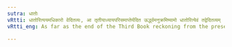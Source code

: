 ```yaml
---
sutra: धातोः
vRtti: धातोरित्ययमधिकारो वेदितव्यः, आ तृतीयाध्यायपरिसमाप्तेर्यदित ऊर्द्ध्वमनुक्रमिष्यामो धातोरित्येवं तद्वेदितव्यम् ॥
vRtti_eng: As far as the end of the Third Book reckoning from the present aphorism, the affixes treated of are to be understood as coming after some verbal root.

---
```

